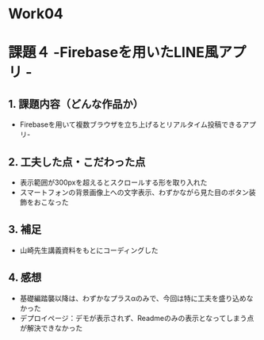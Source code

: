 # Work04
# 課題４ -Firebaseを用いたLINE風アプリ -

## 1. 課題内容（どんな作品か）
- Firebaseを用いて複数ブラウザを立ち上げるとリアルタイム投稿できるアプリ-

## 2. 工夫した点・こだわった点
- 表示範囲が300pxを超えるとスクロールする形を取り入れた
- スマートフォンの背景画像上への文字表示、わずかながら見た目のボタン装飾をおこなった

## 3. 補足
- 山崎先生講義資料をもとにコーディングした

## 4. 感想
- 基礎編踏襲以降は、わずかなプラスαのみで、今回は特に工夫を盛り込めなかった
- デプロイページ：デモが表示されず、Readmeのみの表示となってしまう点が解決できなかった
